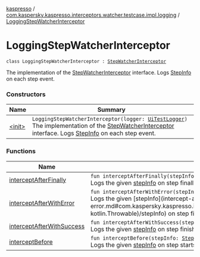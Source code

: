 [kaspresso](../../index.md) / [com.kaspersky.kaspresso.interceptors.watcher.testcase.impl.logging](../index.md) / [LoggingStepWatcherInterceptor](./index.md)

# LoggingStepWatcherInterceptor

`class LoggingStepWatcherInterceptor : `[`StepWatcherInterceptor`](../../com.kaspersky.kaspresso.interceptors.watcher.testcase/-step-watcher-interceptor/index.md)

The implementation of the [StepWatcherInterceptor](../../com.kaspersky.kaspresso.interceptors.watcher.testcase/-step-watcher-interceptor/index.md) interface.
Logs [StepInfo](../../com.kaspersky.kaspresso.testcases.models.info/-step-info/index.md) on each step event.

### Constructors

| Name | Summary |
|---|---|
| [&lt;init&gt;](-init-.md) | `LoggingStepWatcherInterceptor(logger: `[`UiTestLogger`](../../com.kaspersky.kaspresso.logger/-ui-test-logger.md)`)`<br>The implementation of the [StepWatcherInterceptor](../../com.kaspersky.kaspresso.interceptors.watcher.testcase/-step-watcher-interceptor/index.md) interface. Logs [StepInfo](../../com.kaspersky.kaspresso.testcases.models.info/-step-info/index.md) on each step event. |

### Functions

| Name | Summary |
|---|---|
| [interceptAfterFinally](intercept-after-finally.md) | `fun interceptAfterFinally(stepInfo: `[`StepInfo`](../../com.kaspersky.kaspresso.testcases.models.info/-step-info/index.md)`): `[`Unit`](https://kotlinlang.org/api/latest/jvm/stdlib/kotlin/-unit/index.html)<br>Logs the given [stepInfo](intercept-after-finally.md#com.kaspersky.kaspresso.interceptors.watcher.testcase.impl.logging.LoggingStepWatcherInterceptor$interceptAfterFinally(com.kaspersky.kaspresso.testcases.models.info.StepInfo)/stepInfo) on step finally finishes. |
| [interceptAfterWithError](intercept-after-with-error.md) | `fun interceptAfterWithError(stepInfo: `[`StepInfo`](../../com.kaspersky.kaspresso.testcases.models.info/-step-info/index.md)`, error: `[`Throwable`](https://kotlinlang.org/api/latest/jvm/stdlib/kotlin/-throwable/index.html)`): `[`Unit`](https://kotlinlang.org/api/latest/jvm/stdlib/kotlin/-unit/index.html)<br>Logs the given [stepInfo](intercept-after-with-error.md#com.kaspersky.kaspresso.interceptors.watcher.testcase.impl.logging.LoggingStepWatcherInterceptor$interceptAfterWithError(com.kaspersky.kaspresso.testcases.models.info.StepInfo, kotlin.Throwable)/stepInfo) on step finishes with failure. |
| [interceptAfterWithSuccess](intercept-after-with-success.md) | `fun interceptAfterWithSuccess(stepInfo: `[`StepInfo`](../../com.kaspersky.kaspresso.testcases.models.info/-step-info/index.md)`): `[`Unit`](https://kotlinlang.org/api/latest/jvm/stdlib/kotlin/-unit/index.html)<br>Logs the given [stepInfo](intercept-after-with-success.md#com.kaspersky.kaspresso.interceptors.watcher.testcase.impl.logging.LoggingStepWatcherInterceptor$interceptAfterWithSuccess(com.kaspersky.kaspresso.testcases.models.info.StepInfo)/stepInfo) on step finishes with success. |
| [interceptBefore](intercept-before.md) | `fun interceptBefore(stepInfo: `[`StepInfo`](../../com.kaspersky.kaspresso.testcases.models.info/-step-info/index.md)`): `[`Unit`](https://kotlinlang.org/api/latest/jvm/stdlib/kotlin/-unit/index.html)<br>Logs the given [stepInfo](intercept-before.md#com.kaspersky.kaspresso.interceptors.watcher.testcase.impl.logging.LoggingStepWatcherInterceptor$interceptBefore(com.kaspersky.kaspresso.testcases.models.info.StepInfo)/stepInfo) on step starts. |
